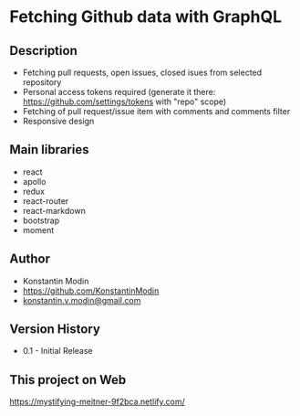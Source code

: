 # Fetching Github data with GraphQL

## Description

-   Fetching pull requests, open issues, closed isues from selected repository
-   Personal access tokens required (generate it there: https://github.com/settings/tokens with "repo" scope)
-   Fetching of pull request/issue item with comments and comments filter
-   Responsive design

## Main libraries

-   react
-   apollo
-   redux
-   react-router
-   react-markdown
-   bootstrap
-   moment

## Author

-   Konstantin Modin
-   https://github.com/KonstantinModin
-   konstantin.v.modin@gmail.com

## Version History

-   0.1 - Initial Release

## This project on Web

https://mystifying-meitner-9f2bca.netlify.com/

